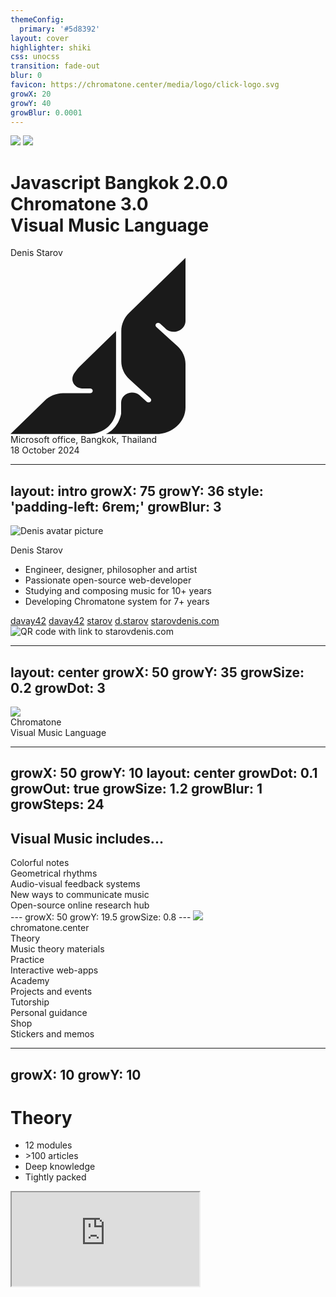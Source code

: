 ```yaml
---
themeConfig:
  primary: '#5d8392'
layout: cover
highlighter: shiki
css: unocss
transition: fade-out
blur: 0
favicon: https://chromatone.center/media/logo/click-logo.svg
growX: 20
growY: 40
growBlur: 0.0001
---
```

<div flex>
<img w-60 src="/aux.svg"/>
<img absolute mt-28 ml-10 w-40 src="/logo.svg" />
<div  mt-20>
<h1 flex="~ col" gap-2>
<div text-xl font-normal>Javascript Bangkok 2.0.0</div>

<div font-bold text-7xl>Chromatone 3.0</div>
<div font-normal flex="~ gap3" text-5xl mt-2 items-center>Visual Music Language</div>
</h1>

<div uppercase text-lg tracking-widest>
Denis Starov
</div>
</div>

</div>


<div  abs-br mx-10 my-14 flex="~ col" text-xl text-right>
<div   flex="~ col" text-xl text-right>
   <svg ml-auto mb-4 h-auto text-orange w-44 width="280" height="282" viewBox="0 0 280 282" xmlns="http://www.w3.org/2000/svg" ><path d="M233.235 105.043C231.607 106.53 231.607 108.941 233.235 110.419L253.541 128.892V128.908L266.929 141.105C275.298 148.723 279.999 159.056 279.999 169.831V239.23C279.999 262.749 259.047 281.825 233.21 281.825H152.702C170.456 273.934 175.987 255.807 177.003 249.307V231.685C177.003 223.104 184.382 216.089 193.682 215.623C194.01 215.599 194.345 215.591 194.681 215.591C199.088 215.591 203.117 217.061 206.215 219.496L217.992 230.215C219.62 231.702 222.264 231.702 223.893 230.215C225.521 228.729 225.521 226.326 223.893 224.839L203.722 206.479L190.333 194.282C181.964 186.665 177.263 176.331 177.263 165.556V117.024C177.263 106.241 181.754 95.8593 189.838 87.9688L279.999 0V101.082C279.999 101.211 279.999 101.331 279.991 101.468C279.806 109.262 273.888 115.762 265.922 117.635C264.42 117.988 262.85 118.173 261.23 118.173C256.621 118.173 252.399 116.662 249.134 114.147L246.884 112.09L239.145 105.043C237.516 103.557 234.864 103.557 233.235 105.043Z" fill="currentColor"></path><path d="M168.882 117.026V242.366C168.882 264.157 149.474 281.827 125.534 281.827H0L54.6878 228.465C62.2509 221.081 72.7352 216.79 83.7902 216.493H127.398C129.698 216.493 131.57 214.789 131.57 212.692C131.57 210.595 129.698 208.892 127.398 208.892H114.211C106.924 208.369 100.965 203.532 99.4201 197.192C99.1599 196.14 99.0256 195.047 99.0256 193.922C99.0256 190.13 100.268 186.956 102.375 183.999C104.776 180.64 107.688 177.032 110.475 174.019L168.882 117.026Z" fill="currentColor"></path></svg>
   </div>
  <div>Microsoft office, Bangkok, Thailand</div>
  <div text-lg opacity-50>18 October 2024</div>
</div>

---
layout: intro
growX: 75
growY: 36
style: 'padding-left: 6rem;'
growBlur: 3
---

<img src="https://avatars.githubusercontent.com/u/6184449?v=4" rounded-full w-45 abs-tr mt-30 mr-40 alt="Denis avatar picture" />

<h10 text-60px font-bold> Denis Starov</h10>

<div leading-10 opacity-90 text-2xl mt-2>

<ul>
<v-clicks>
<li>Engineer, designer, philosopher and artist</li>
<li>Passionate open-source web-developer</li>
<li>Studying and composing  music for 10+ years</li>
<li>Developing Chromatone system for 7+ years</li>
</v-clicks>
</ul>

</div>

<div v-click my-10 text-2xl w-min flex="~ gap-1" items-center justify-center>
  <a flex items-center  href="https://github.com/davay42" target="_blank" class="border-none! "><ri-github-line op50 ma text-xl ml4/> davay42</a>
  <a flex items-center  href="https://twitter.com/davay42" target="_blank" class="border-none! "><ri-twitter-line op50 ma text-xl ml4/> davay42</a>
  <a flex items-center  href="https://t.me/starov" target="_blank" class="border-none! "><la-telegram op50 ma text-xl ml4/> starov</a>
  <a flex items-center  href="https://facebook.com/starov" target="_blank" class="border-none! ">  <la-facebook op50 ma text-xl ml4/> d.starov</a>
  <a flex items-center  href="https://starovdenis.com" target="_blank" class="border-none! ">  <la-link op50 ma text-xl ml4/> starovdenis.com</a>
  </div>

  <img v-click w-36 rounded-xl z-10 absolute bottom-35 right-8 src="/QR-stcom.png" alt="QR code with link to starovdenis.com" />

<!--

-->

---
layout: center
growX: 50
growY: 35
growSize: 0.2
growDot: 3
---

<img mx-auto w-60 src="/logo.svg" />

<div text-center font-bold text-60px> Chromatone</div>
<div text-center text-32px>Visual Music Language</div>

<!--
Let's start by talking about Developer Experience. These years we have heard about Developer Experience more and more often. Frameworks have put a lot of effort into improving Developer Experience, to make our work more efficient and productive, and of course, a better experience. Here I'd like to divide the big concept into different parts and see what we have done to really make a difference from a framework's perspective.
-->

---
growX: 50
growY: 10
layout: center
growDot: 0.1
growOut: true
growSize: 1.2
growBlur: 1
growSteps: 24
---
<div flex text-3xl flex-col gap-4 items-center text-center>
<h2>Visual Music includes...</h2>
<v-clicks>
<div> Colorful notes</div>
<div> Geometrical rhythms</div>
<div> Audio-visual feedback systems</div>
<div> New ways to communicate music </div>
<div> Open-source online research hub</div>
</v-clicks>
</div>
---
growX: 50
growY: 19.5
growSize: 0.8
---

<img mx-auto mt-7 w-20 src="/logo.svg" />
<div text-4xl mt-6 text-center> chromatone.center</div>

<div flex="~" justify-evenly items-center h-60>
<v-clicks>

<div flex="~ col" items-center gap-2>
<div text-4xl font-bold>Theory</div>
<div text-base op80>Music theory materials</div>
</div>

<div flex="~ col" items-center gap-2>
<div text-4xl font-bold>Practice</div>
<div text-base op80>Interactive web-apps</div>
</div>

<div flex="~ col" items-center gap-2>
<div text-4xl font-bold>Academy</div>
<div text-base op80>Projects and events</div>
</div>

<div flex="~ col" items-center gap-2>
<div text-4xl font-bold>Tutorship</div>
<div text-base op80>Personal guidance</div>
</div>

<div flex="~ col" items-center gap-2>
<div text-4xl font-bold>Shop</div>
<div text-base op80>Stickers and memos</div>
</div>

</v-clicks>
</div>

---
growX: 10
growY: 10
---

# Theory

<v-clicks>

- 12 modules
- \>100 articles
- Deep knowledge
- Tightly packed

</v-clicks>

<iframe v-click rounded-xl m-8 src="https://chromatone.center/theory/"
  onload="this.style.visibility = 'visible';"
  scale-90 origin-top-right absolute right-0 top-0 bottom-0 w="75%" h="100%"
/>

---
growX: 10
growY: 80
---

# Practice

<v-clicks>

- \>50 apps
- MIDI
- Synthesis
- Analysis
- Visualization

</v-clicks>

<iframe v-click rounded-xl m-4 src="https://chromatone.center/practice/"
  onload="this.style.visibility = 'visible';"
  scale-90 origin-top-right absolute right-0 top-0 bottom-0 w="75%" h="100%"
/>

---
growX: 90
growY: 10
growSteps: 12
growSize: 0.7
growBlur: 0.5
---

# Academy

<v-clicks>

- Programs
- Courses
- Projects
- Events

</v-clicks>

<iframe v-click rounded-xl m-4 src="https://academy.chromatone.center/"
  onload="this.style.visibility = 'visible';"
  scale-90 origin-top-right absolute right-0 top-0 bottom-0 w="75%" h="105%"
/>

<!-- ## Where is Chromatone now

Chromatone is an international music education platform for everyone to gain knowledge and new pleasant experience. The knowledge is stored in the articles and apps, but it's compressed and dryed out to be light and compact. But there's so much to dive in! And that's where guidance may be incredibly helpful.

We're building from the ground up, educating ourselves and the ones who want to participate in the early development. While Chromatone is developed for more than 4 years it's still a long way to have it finished. It becomes more of a process of distilling and transfering knowledge and joy.

Chromatone as the music itself is totally international and doesn't rely on any language (except JavaScript 😇). Our goal is to create an international community of teachers, learners and practitioners of our visual music approach. It has already recommended itself in music theory educational video production and the time has come for it expand worldwide. Project by project.

## Where are we going

First step is to establish the convenient way for tutors to meet their students. Then educators will start creating their own content with all the tools available. In any language and for any age and any level of prior musical knowledge.

Second step is for all the educated people to gather together and play some amazing live music. Once you're in, you know it's a whole experience bringing deep joy of being in sync with each other! For that we hold meetups and other events. It's our testing ground for new music collaboration formats.

Third step is to make such musical gatherings a part of the new post-scarcity culture worldwide. Chromatone makes music much easier for visual people to learn and practice, so it enables significantly more musicians in any given place. So there's always someone to jam with! 🤩 And everyone should be able to meet other musicians and improvise together for a couple of hours at least once a month. 👏 -->

---
growX: 68
growY: 50
---

# Shop

<v-clicks>

- Stickers
- Memos
- Printable designs

</v-clicks>

<iframe v-click rounded-xl m-4 src="https://shop.chromatone.center/"
  onload="this.style.visibility = 'visible';"
  scale-90 origin-top-right absolute right-0 top-0 bottom-0 w="75%" h="105%"
/>

---
layout: center
growX: 50
growY: 0
class: [text-center]
---
<div text-4xl mb-4>Now let's see</div>

<v-clicks>

<div text-6xl font-bold> How is it built</div>

</v-clicks>
<!--
So, by having the context of Nuxt, let's take one step forward -
-->

---
growBlur: 0.000001
growSteps: 12
growSize: 2
growX: 50
growY: 50
growOut: true
growDot: 0.1
layout: center
---
# Tech stack

<div grid grid-cols-4 p-4 gap-4>
<v-clicks>

<div p-4 flex items-center justify-center><img w-30 src="/vitepress.svg" /></div>
<div p-4 flex items-center justify-center><img w-30 src="/vue.svg" /> </div>
<div p-4 flex items-center justify-center><img w-30 p-4 src="/vueuse.svg" /> </div>
<div p-4 flex items-center justify-center><img w-30 src="/unocss.svg" /> </div>

<div p-2 flex items-center justify-center><img w-40 src="/webmidijs.svg" /> </div>
<div p-2 flex items-center justify-center><img w-24 src="/tone.png" /> </div>
<div p-2 flex items-center justify-center><img w-36 src="/elementary.svg" /> </div>
<div p-2 flex items-center justify-center><img w-36 src="/directus.svg" /> </div>

</v-clicks>
</div>
<!--

-->

---
layout: center
growX: 50
growY: 0
class: [text-center]
---

<logos-github-icon mb-4 text-8xl/>

<h1 v-click>Open source</h1>

<h2 v-click mb-4> MIT licence</h2>

<a v-click text-2xl  target="_blank" href="https://github.com/chromatone/chromatone.center">
github.com/chromatone/chromatone.center
</a>
<!--
Let's go demo time!
-->

---
growX: 90
growY: 10
growSteps: 12
growSize: 0.7
growBlur: 0.5
---

# Repo

<a v-click text-2xl  target="_blank" href="https://github.com/chromatone/chromatone.center">
<la-github op50 text-xl/>
chromatone.center
</a>

<v-clicks>

- Components/ *.vue
- Content/ *.md
- DB/ *.yaml
- Use/ *.js
- Theme/ *.vue

</v-clicks>

<iframe src="https://github1s.com/chromatone/chromatone.center"
  onload="this.style.visibility = 'visible';"
  v-click rounded-xl m-4  scale-90 origin-top-right absolute right-0 top-0 bottom-0 w="72%" h="105%"
/>



---
layout: center
class: [text-center]
growX: 50
growY: 0
---

<logos-npm mb-4 text-8xl />

<h1 v-click>Import and use</h1>

<h2 v-click mb-4>NPM packages available</h2>
<a v-click text-2xl  target="_blank" href="https://www.npmjs.com/package/use-chromatone">
npmjs.com/package/use-chromatone
</a> <br />
<a v-click text-2xl  target="_blank" href="https://www.npmjs.com/package/chromatone-db">
npmjs.com/package/chromatone-db
</a>

---
growX: 50
growY: -20
---

<pre bg-dark-300 p-8 w-80 mb-4 rounded-xl text-xl gap-4 flex font-mono class="select-none!">
<span text-gray:50>pnpm</span>
<span text-green>i</span>
<span text-transparent bg-clip-text bg-gradient-to-r from-green-400 via-teal-400 to-blue-500>use-chromatone</span>
</pre>

Useful audio-visual functions package

<v-clicks>

- Color calculations
- Music theory state
- Sound synthesis
- Audio processing
- MIDI processing

</v-clicks>

<pre v-click rounded-xl m-4  scale-90 origin-top-right absolute right-0 bg-light-900 bg-op-80 backdrop-blur p-4 text-sm top-0 bottom-0 overflow-scroll w="60%" h="105%">
export {
  Zo as FFTs,
  _r as activeChroma,
  xr as activeChromaMidi,
  Ot as activeNotes,
  I as audio,
  Uo as bpm,
  hu as calcBg,
  Eo as channels,
  vu as chromaColorMix,
  Vo as createAndDownloadBlobFile,
  Pt as createChannel,
  pt as defaultScheme,
  Ur as flats,
  su as forwardMidi,
  fr as freqColor,
  Co as freqPitch,
  ru as getCents,
  au as getCircleCoord,
  mu as getColorInfo,
  sr as getFilename,
  Fr as getPitchBend,
  hr as getStandardFrequency,
  ee as globalScale,
  Mr as guessChords,
  ur as initGetUserMedia,
  cu as intervals,
  dr as isInChroma,
  it as layers,
  no as lchToHsl,
  iu as learnCC,
  pu as levelColor,
  K as master,
  Mu as maxRatio,
  Jo as meters,
  me as mic,
  y as midi,
  cr as midiA,
  jr as midiAttack,
  nu as midiColor,
  gt as midiFrequency,
  qr as midiOnce,
  zt as midiPlay,
  Lr as midiRelease,
  yn as midiStop,
  ir as mimeExtMap,
  To as naturals,
  Tn as noteColor,
  zo as noteNames,
  _n as notes,
  Ge as pitchColor,
  ou as pitchFreq,
  lr as pitchNoteOctave,
  fu as playChroma,
  lu as playChromaOnce,
  Se as playKey,
  Dr as playKeyOnce,
  xn as playNote,
  Xr as playNoteOnce,
  rr as record,
  Fe as recorder,
  Et as recording,
  yu as renderLoopsMidiFile,
  gu as renderMidi,
  Ae as rotateArray,
  ot as scheme,
  Qo as scopes,
  Br as sendPitchBend,
  Gr as setCC,
  mr as setupKeyboard,
  Wr as sharps,
  uu as sortNotes,
  is as srvb,
  wn as stopAll,
  du as stopChroma,
  Dn as stopNote,
  so as synthEnabled,
  Pi as tap,
  Z as tapTempo,
  D as tempo,
  Ko as tracks,
  F as tuner,
  gn as useAudio,
  Su as useElemSynth,
  We as useElementary,
  ku as useFFT,
  bu as useLoop,
  Au as useMic,
  wu as useMicrophone,
  Po as useMidi,
  rs as useParams,
  vn as useRecorder,
  xu as useSequence,
  Eu as useSoundFont,
  _u as useSvgMouse,
  ss as useSynthVoices,
  Ni as useTempo,
  Du as useTuner
};
</pre>

---
growX: 50
growY: -20
---

<pre bg-dark-300 p-8 rounded-xl w-80 text-xl gap-4 flex font-mono class="select-none!">
<span text-gray:50>pnpm</span>
<span text-green>i</span>
<span text-transparent bg-clip-text bg-gradient-to-r from-green-400 via-teal-400 to-blue-500>chromatone-db</span>
</pre>

<p>Ready to use music knowledge <br /> in convenient JSON format</p>

<v-clicks>

- Color names
- Chords & Tabs
- Chord progressions
- Scales & Ragas
- Meters & Rhythms


</v-clicks>

<pre v-click rounded-xl m-4  scale-90 origin-top-right absolute right-0 bg-light-900 bg-op-80 backdrop-blur p-4 text-sm top-0 bottom-0 overflow-scroll w="60%" h="105%">

export {
  o as BasicChords,
  N as BasicScales,
  u as ChordProgressions,
  r as ChordsList,
  L as ColorsList,
  y as GoodScales,
  U as GuitarTabs,
  f as IntervalsList,
  T as MelakartaRaga,
  S as MetersList,
  d as ModesChords,
  C as RALColors,
  x as RealBook,
  B as RhythmsList,
  R as RudimentsList,
  b as ScaleList,
  A as ScaleNames,
  q as UkuleleTabs,
  E as amyCodes,
  z as countries
};

</pre>


---
layout: intro
class: text-center pb-5
growX: 50
growY: 120
---

# Now let's code!
## Fork the repo or open code sandbox

[github.com/chromatone/chromatone.center](https://github.com/chromatone/chromatone.center)

[codesandbox.io/p/github/chromatone/chromatone.center/](https://codesandbox.io/p/github/chromatone/chromatone.center/)

<!--
That's all for my talk. The slides can be found on my website. Thank you!
-->



---
growX: 50
growY: 19.5
growSize: 0.8
growBlur: 4
class: [text-center]
---

<img mx-auto mt-7 w-20 src="/logo.svg" />
<div text-4xl mt-6 text-center font-bold> Get involved!</div>

<div flex="~" justify-evenly items-start mt-20>
<v-clicks>

<div flex="~ col" items-center gap-2>
<logos-instagram-icon text-2xl/>
<div text-2xl font-bold>Follow and share</div>
<div text-base op80>Follow and mention us</div>
<a target="_blank" href="https://instagram.com/chromatone.center">@chromatone.center</a>
</div>

<div flex="~ col" items-center gap-2>
<logos-reddit-icon text-2xl/>
<div text-2xl font-bold>Discuss</div>
<div text-base op80>Participate in our subreddit</div>
<a target="_blank" href="https://www.reddit.com/r/chromatone/">r/chromatone.center</a>
</div>

<div flex="~ col" items-center gap-2>
<la-book text-2xl />
<div text-2xl font-bold>Book a session</div>
<div text-base op80>Get my personal tutorship</div>
<a target="_blank" href="https://tutor.chromatone.center">tutor.chromatone.center</a>
</div>

<div flex="~ col" items-center gap-2>
<logos-github-icon text-2xl/>
<div text-2xl font-bold>Contribute</div>
<div text-base op80>Fix bugs, add features</div>
<a target="_blank" href="https://github.com/chromatone">github/chromatone</a>
</div>

</v-clicks>
</div>

---
layout: intro
class: text-center pb-5
growX: 50
growY: 120
---

# Now let's talk
## Questions and answers

Slides at [slides.chromatone.center](https://slides.chromatone.center/coding-colorful-sounds/)

<!--
That's all for my talk. The slides can be found on my website. Thank you!
-->

